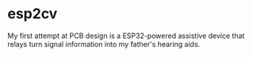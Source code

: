 # esp2cv
My first attempt at PCB design is a ESP32-powered assistive device that relays turn signal information into my father's hearing aids.
